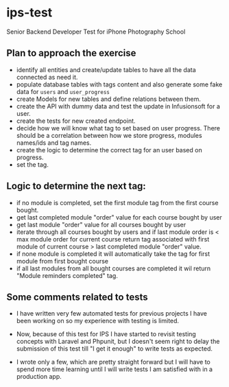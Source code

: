 # ips-test
Senior Backend Developer Test for iPhone Photography School

## Plan to approach the exercise
* identify all entities and create/update tables to have all the data connected as need it. 
* populate database tables with tags content and also generate some fake data for `users` and `user_progress`
* create Models for new tables and define relations between them.  
* create the API with dummy data and test the update in Infusionsoft for a user. 
* create the tests for new created endpoint.
* decide how we will know what tag to set based on user progress. 
There should be a correlation between how we store progress, modules names/ids and tag names. 
* create the logic to determine the correct tag for an user based on progress. 
* set the tag.

## Logic to determine the next tag: 
- if no module is completed, set the first module tag from the first course bought.
- get last completed module "order" value for each course bought by user
- get last module "order" value for all courses bought by user
- iterate through all courses bought by users and 
if last module order is < max module order for current course 
return tag associated with first module of current course > last completed module "order" value.  
- if none module is completed it will automatically take the tag for first module from first bought course
- if all last modules from all bought courses are completed it wil return "Module reminders completed" tag.     

## Some comments related to tests
* I have written very few automated tests for previous projects I have been working on so my experience with testing is limited.
* Now, because of this test for IPS I have started to revisit testing concepts with Laravel and Phpunit, 
but I doesn't seem right to delay the submission of this test till "I get it enough" to write tests as expected. 

* I wrote only a few, which are pretty straight forward but I will have to spend more time learning until I will write tests I am satisfied with in a production app. 
